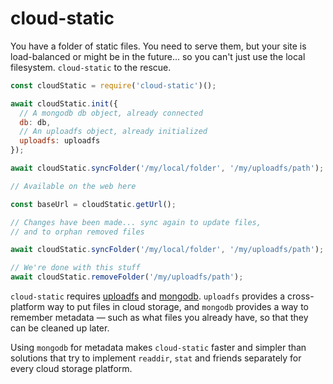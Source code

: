 # cloud-static

You have a folder of static files. You need to serve them, but your site is load-balanced or might be in the future... so you can't just use the local filesystem. `cloud-static` to the rescue.

```javascript
const cloudStatic = require('cloud-static')();

await cloudStatic.init({
  // A mongodb db object, already connected
  db: db,
  // An uploadfs object, already initialized
  uploadfs: uploadfs
});

await cloudStatic.syncFolder('/my/local/folder', '/my/uploadfs/path');

// Available on the web here

const baseUrl = cloudStatic.getUrl();

// Changes have been made... sync again to update files,
// and to orphan removed files

await cloudStatic.syncFolder('/my/local/folder', '/my/uploadfs/path');

// We're done with this stuff
await cloudStatic.removeFolder('/my/uploadfs/path');
```

`cloud-static` requires [uploadfs](https://npmjs.org/package/uploadfs) and [mongodb](https://npmjs.org/package/mongodb). `uploadfs` provides a cross-platform way to put files in cloud storage, and `mongodb` provides a way to remember metadata — such as what files you already have, so that they can be cleaned up later.

Using `mongodb` for metadata makes `cloud-static` faster and simpler than solutions that try to implement `readdir`, `stat` and friends separately for every cloud storage platform.
